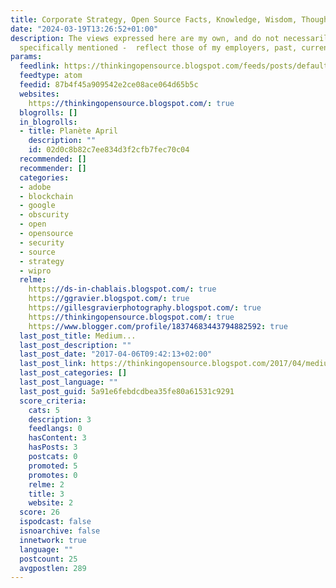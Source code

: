 ```yaml
---
title: Corporate Strategy, Open Source Facts, Knowledge, Wisdom, Thoughts
date: "2024-03-19T13:26:52+01:00"
description: The views expressed here are my own, and do not necessarily - unless
  specifically mentioned -  reflect those of my employers, past, current, or future.
params:
  feedlink: https://thinkingopensource.blogspot.com/feeds/posts/default
  feedtype: atom
  feedid: 87b4f45a909542e2ce08ace064d65b5c
  websites:
    https://thinkingopensource.blogspot.com/: true
  blogrolls: []
  in_blogrolls:
  - title: Planète April
    description: ""
    id: 02d0c8b82c7ee834d3f2cfb7fec70c04
  recommended: []
  recommender: []
  categories:
  - adobe
  - blockchain
  - google
  - obscurity
  - open
  - opensource
  - security
  - source
  - strategy
  - wipro
  relme:
    https://ds-in-chablais.blogspot.com/: true
    https://ggravier.blogspot.com/: true
    https://gillesgravierphotography.blogspot.com/: true
    https://thinkingopensource.blogspot.com/: true
    https://www.blogger.com/profile/18374683443794882592: true
  last_post_title: Medium...
  last_post_description: ""
  last_post_date: "2017-04-06T09:42:13+02:00"
  last_post_link: https://thinkingopensource.blogspot.com/2017/04/medium.html
  last_post_categories: []
  last_post_language: ""
  last_post_guid: 5a91e6febdcdbea35fe80a61531c9291
  score_criteria:
    cats: 5
    description: 3
    feedlangs: 0
    hasContent: 3
    hasPosts: 3
    postcats: 0
    promoted: 5
    promotes: 0
    relme: 2
    title: 3
    website: 2
  score: 26
  ispodcast: false
  isnoarchive: false
  innetwork: true
  language: ""
  postcount: 25
  avgpostlen: 289
---
```


